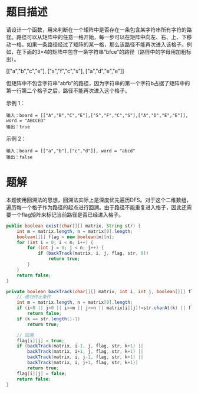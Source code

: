 # 题目描述

请设计一个函数，用来判断在一个矩阵中是否存在一条包含某字符串所有字符的路径。路径可以从矩阵中的任意一格开始，每一步可以在矩阵中向左、右、上、下移动一格。如果一条路径经过了矩阵的某一格，那么该路径不能再次进入该格子。例如，在下面的3×4的矩阵中包含一条字符串“bfce”的路径（路径中的字母用加粗标出）。

[["a","b","c","e"],
["s","f","c","s"],
["a","d","e","e"]]

但矩阵中不包含字符串“abfb”的路径，因为字符串的第一个字符b占据了矩阵中的第一行第二个格子之后，路径不能再次进入这个格子。

示例 1：

```
输入：board = [["A","B","C","E"],["S","F","C","S"],["A","D","E","E"]], word = "ABCCED"
输出：true
```


示例 2：

```
输入：board = [["a","b"],["c","d"]], word = "abcd"
输出：false
```

# 题解

本题使用回溯法的思想，回溯法实际上是深度优先遍历DFS。对于这个二维数组，遍历每一个格子作为路径的起点进行回溯。由于路径不能重复进入格子，因此还需要一个flag矩阵来标记当前路径是否已经进入格子。

```java
public boolean exist(char[][] matrix, String str) {
    int m = matrix.length, n = matrix[0].length;
    boolean[][] flag = new boolean[m][n];
    for (int i = 0; i < m; i++) {
        for (int j = 0; j < n; j++) {
            if (backTrack(matrix, i, j, flag, str, 0))
                return true;
        }
    }
    return false;
}

private boolean backTrack(char[][] matrix, int i, int j, boolean[][] flag, String str, int k) {
    // 递归终止条件
    int m = matrix.length, n = matrix[0].length;
    if (i<0 || j<0 || i>=m || j>=n || matrix[i][j]!=str.charAt(k) || flag[i][j])
        return false;
    if (k == str.length()-1)
        return true;

    // 回溯
    flag[i][j] = true;
    if (backTrack(matrix, i-1, j, flag, str, k+1) ||
        backTrack(matrix, i+1, j, flag, str, k+1) ||
        backTrack(matrix, i, j-1, flag, str, k+1) ||
        backTrack(matrix, i, j+1, flag, str, k+1))
        return true;
    flag[i][j] = false;
    return false;
}
```